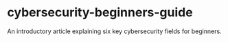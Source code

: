 # cybersecurity-beginners-guide
An introductory article explaining six key cybersecurity fields for beginners.
